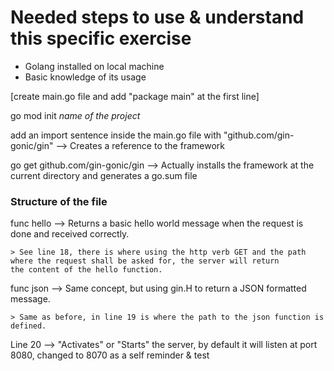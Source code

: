 # Needed steps to use & understand this specific exercise 

* Golang installed on local machine
* Basic knowledge of its usage

[create main.go file and add "package main" at the first line]

go mod init _name of the project_

add an import sentence inside the main.go file with "github.com/gin-gonic/gin" --> Creates a reference to the framework

go get github.com/gin-gonic/gin  --> Actually installs the framework at the current directory and generates a go.sum file


### Structure of the file

func hello --> Returns a basic hello world message when the request is done and received correctly.

	> See line 18, there is where using the http verb GET and the path where the request shall be asked for, the server will return
	the content of the hello function.

func json --> Same concept, but using gin.H to return a JSON formatted message.

	> Same as before, in line 19 is where the path to the json function is defined.

Line 20 --> "Activates" or "Starts" the server, by default it will listen at port 8080, changed to 8070 as a self reminder & test
